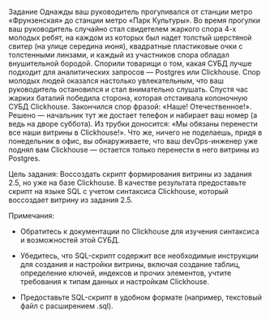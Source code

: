 Задание
Однажды ваш руководитель прогуливался от станции метро «Фрунзенская» до станции метро «Парк Культуры». Во время прогулки ваш руководитель случайно стал свидетелем жаркого спора 4-х молодых ребят, на каждом из которых был надет толстый шерстяной свитер (на улице середина июня), квадратные пластиковые очки с толстенными линзами, и каждый из участников спора обладал внушительной бородой. Спорили товарищи о том, какая СУБД лучше подходит для аналитических запросов — Postgres или Clickhouse. Спор молодых людей оказался настолько увлекательным, что ваш руководитель остановился и стал внимательно слушать. Спустя час жарких баталий победила сторона, которая отстаивала колоночную СУБД Clickhouse. Закончился спор фразой: «Наше! Отечественное!».
Решено — начальник тут же достает телефон и набирает ваш номер (а ведь на дворе суббота). Из трубки доносится: «Мы обязаны перенести все наши витрины в Clickhouse!». Что же, ничего не поделаешь, придя в понедельник в офис, вы обнаруживаете, что ваш devOps-инженер уже поднял вам Clickhouse — остается только перенести в него витрины из Postgres. 

Цель задания: Воссоздать скрипт формирования витрины из задания 2.5, но уже на базе Clickhouse. В качестве результата предоставьте скрипт на языке SQL с учетом синтаксиса Clickhouse, который воссоздает витрину из задания 2.5.

Примечания:

- Обратитесь к документации по Clickhouse для изучения синтаксиса и возможностей этой СУБД.

- Убедитесь, что SQL-скрипт содержит все необходимые инструкции для создания и настройки витрины, включая создание таблиц, определение ключей, индексов и прочих элементов, учтите требования к типам данных и настройкам Clickhouse.

- Предоставьте SQL-скрипт в удобном формате (например, текстовый файл с расширением .sql).